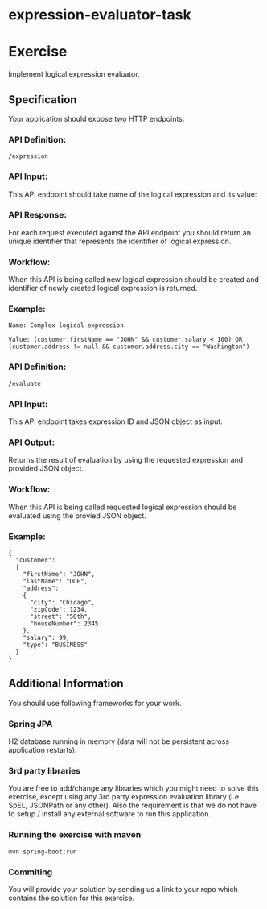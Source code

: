 # expression-evaluator-task

# Exercise

Implement logical expression evaluator.

## Specification
Your application should expose two HTTP endpoints:

### API Definition: 

```
/expression
```

### API Input:

This API endpoint should take name of the logical expression and its value:

### API Response:

For each request executed against the API endpoint you should return an unique identifier that represents the identifier of logical expression.

### Workflow:

When this API is being called new logical expression should be created and identifier of newly created logical expression is returned.

### Example:

```
Name: Complex logical expression
```
```
Value: (customer.firstName == "JOHN" && customer.salary < 100) OR (customer.address != null && customer.address.city == "Washington")
```

### API Definition: 

```
/evaluate
```

### API Input:

This API endpoint takes expression ID and JSON object as input.

### API Output:

Returns the result of evaluation by using the requested expression and provided JSON object.

### Workflow:

When this API is being called requested logical expression should be evaluated using the provied JSON object.

### Example:

```
{
  "customer":
  {
    "firstName": "JOHN",
    "lastName": "DOE", 
    "address":
    {
      "city": "Chicago",
      "zipCode": 1234, 
      "street": "56th", 
      "houseNumber": 2345
    },
    "salary": 99,
    "type": "BUSINESS"
  }
}
```

## Additional Information
You should use following frameworks for your work.

### Spring JPA
H2 database running in memory (data will not be persistent across application restarts). 

### 3rd party libraries
You are free to add/change any libraries which you might need to solve this exercise, except using any 3rd party expression evaluation library (i.e. SpEL, JSONPath or any other). Also the requirement is that we do not have to setup / install any external software to run this application.

### Running the exercise with maven
```mvn spring-boot:run```

### Commiting
You will provide your solution by sending us a link to your repo which contains the solution for this exercise.